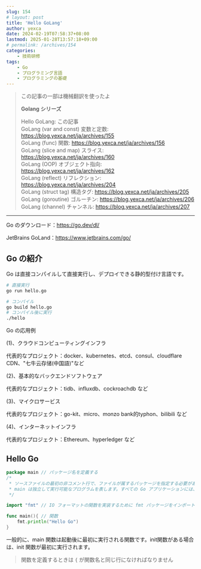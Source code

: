 ```yaml
---
slug: 154
# layout: post
title: 'Hello GoLang'
author: yexca
date: 2024-02-19T07:58:37+08:00
lastmod: 2025-01-28T13:57:18+09:00
# permalink: /archives/154
categories:
    - 技術研修
tags:
    - Go
    - プログラミング言語
    - プログラミングの基礎
---
```


> この記事の一部は機械翻訳を使ったよ
>
> **Golang シリーズ**
>
> Hello GoLang: この記事  
> GoLang (var and const) 変数と定数: <https://blog.yexca.net/ja/archives/155>  
> GoLang (func) 関数: <https://blog.yexca.net/ja/archives/156>  
> GoLang (slice and map) スライス: <https://blog.yexca.net/ja/archives/160>  
> GoLang (OOP) オブジェクト指向: <https://blog.yexca.net/ja/archives/162>  
> GoLang (reflect) リフレクション: <https://blog.yexca.net/ja/archives/204>  
> GoLang (struct tag) 構造タグ: <https://blog.yexca.net/ja/archives/205>  
> GoLang (goroutine) ゴルーチン: <https://blog.yexca.net/ja/archives/206>  
> GoLang (channel) チャンネル: <https://blog.yexca.net/ja/archives/207>  

---

Go のダウンロード：<https://go.dev/dl/>

JetBrains GoLand：<https://www.jetbrains.com/go/>

## Go の紹介

Go は直接コンパイルして直接実行し、デプロイできる静的型付け言語です。

```bash
# 直接実行
go run hello.go

# コンパイル
go build hello.go
# コンパイル後に実行
./hello
```

Go の応用例

(1)、クラウドコンピューティングインフラ

代表的なプロジェクト：docker、kubernetes、etcd、consul、cloudflare CDN、"七牛云存储(中国語)"など

(2)、基本的なバックエンドソフトウェア

代表的なプロジェクト：tidb、influxdb、cockroachdb など

(3)、マイクロサービス

代表的なプロジェクト：go-kit、micro、monzo bank的typhon、bilibili など

(4)、インターネットインフラ

代表的なプロジェクト：Ethereum、hyperledger など

## Hello Go

```go
package main // パッケージ名を定義する
/* 
 * ソースファイルの最初の非コメント行で、ファイルが属するパッケージを指定する必要があります。
 * main は独立して実行可能なプログラムを表します。すべての Go アプリケーションには、main という名前のパッケージが含まれています。
 */

import "fmt" // IO フォーマットの関数を実装するために fmt パッケージをインポートします

func main(){ // 関数
    fmt.println("Hello Go")
}
```

一般的に、main 関数は起動後に最初に実行される関数です。init関数がある場合は、init 関数が最初に実行されます。

> 関数を定義するときは `{` が関数名と同じ行になければなりません
